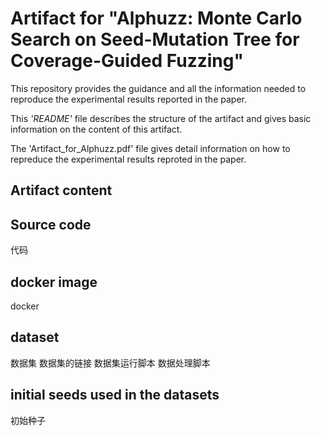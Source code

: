 # Artifact for "Alphuzz: Monte Carlo Search on Seed-Mutation Tree for Coverage-Guided Fuzzing"

This repository provides the guidance and all the information needed to reproduce the experimental results reported in the paper.

This *'README'* file describes the structure of the artifact and gives basic information on the content of this artifact.

The 'Artifact_for_Alphuzz.pdf' file gives detail information on how to repreduce the experimental results reproted in the paper.



## Artifact content

## Source code
代码

## docker image
docker

## dataset
数据集
    数据集的链接
    数据集运行脚本
    数据处理脚本

## initial seeds used in the datasets
初始种子